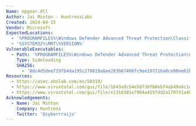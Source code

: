 ```yaml
---
Name: mpgear.dll
Author: Jai Minton - HuntressLabs
Created: 2024-04-15
Vendor: Microsoft
ExpectedLocations:
  - '%PROGRAMFILES%\Windows Defender Advanced Threat Protection\Classification'
  - '%SYSTEM32%\MRT\%VERSION%'
VulnerableExecutables:
  - Path: '%PROGRAMFILES%\Windows Defender Advanced Threat Protection\Classification\SenseCE.exe'
    Type: Sideloading
    SHA256:
      - '8dc4d5deef19fb4da195c270819a6ee283b67408fc9ee187216a0ce80ee61bab'
Resources:
  - https://asec.ahnlab.com/en/58319/
  - https://www.virustotal.com/gui/file/1643a9c54e5d730fb0ebf4ab49e6c1d3a09dcd2c3a0282674330346d90990ab0
  - https://www.virustotal.com/gui/file/e1316301e7904a415fdd2a1707d1a48220cce055aab17b36a48e67bf0369edba
Acknowledgements:
  - Name: Jai Minton
    Company: Huntress
    Twitter: '@cyberrraiju'
---
```


